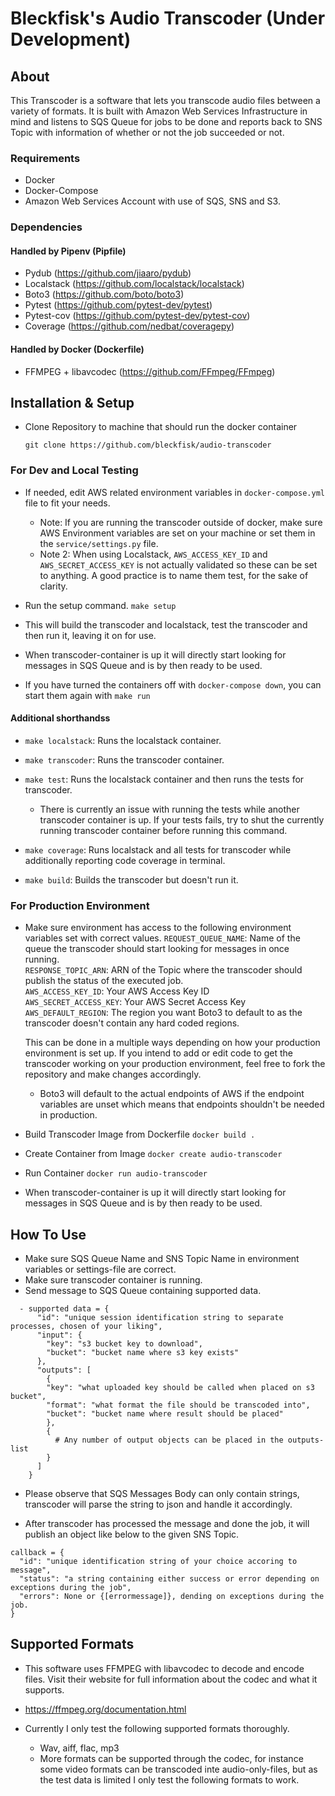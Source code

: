 # Bleckfisk's Audio Transcoder (Under Development)

## About

This Transcoder is a software that lets you transcode audio files between a variety of formats.
It is built with Amazon Web Services Infrastructure in mind and listens to SQS Queue for jobs to 
be done and reports back to SNS Topic with information of whether or not the job succeeded or not.

### Requirements

 - Docker
 - Docker-Compose
 - Amazon Web Services Account with use of SQS, SNS and S3. 

### Dependencies
#### Handled by Pipenv (Pipfile)
  - Pydub (https://github.com/jiaaro/pydub)
  - Localstack (https://github.com/localstack/localstack)
  - Boto3 (https://github.com/boto/boto3)
  - Pytest (https://github.com/pytest-dev/pytest)
  - Pytest-cov (https://github.com/pytest-dev/pytest-cov)
  - Coverage (https://github.com/nedbat/coveragepy)

#### Handled by Docker (Dockerfile)
  - FFMPEG + libavcodec (https://github.com/FFmpeg/FFmpeg)


## Installation & Setup
 - Clone Repository to machine that should run the docker container
 
    ```git clone https://github.com/bleckfisk/audio-transcoder```

 ### For Dev and Local Testing
 - If needed, edit AWS related environment variables in ```docker-compose.yml``` file to fit your needs.
    - Note: If you are running the transcoder outside of docker, make sure AWS Environment variables are set on your machine or set them in the ```service/settings.py``` file. 
    - Note 2: When using Localstack, ```AWS_ACCESS_KEY_ID``` and ```AWS_SECRET_ACCESS_KEY``` is not actually validated so these can be set to anything. A good practice is to name them test, for the sake of clarity. 
 
 - Run the setup command. 
    ```make setup```
 
  - This will build the transcoder and localstack, test the transcoder and then run it, leaving it on for use. 
  - When transcoder-container is up it will directly start looking for messages in SQS Queue and is by then ready to be used.
    
 - If you have turned the containers off with ```docker-compose down```, you can start them again with ```make run```

 #### Additional shorthandss
  - ```make localstack```: Runs the localstack container.
  - ```make transcoder```: Runs the transcoder container. 
  - ```make test```: Runs the localstack container and then runs the tests for transcoder.
  
    - There is currently an issue with running the tests while another transcoder container is up. If your tests fails, try to shut the currently running transcoder container before running this command. 
    
  - ```make coverage```: Runs localstack and all tests for transcoder while additionally reporting code coverage in terminal.  
  - ```make build```: Builds the transcoder but doesn't run it. 
  
  ### For Production Environment
  - Make sure environment has access to the following environment variables set with correct values.
    ```REQUEST_QUEUE_NAME```: Name of the queue the transcoder should start looking for messages in once running. \
    ```RESPONSE_TOPIC_ARN```: ARN of the Topic where the transcoder should publish the status of the executed job. \
    ```AWS_ACCESS_KEY_ID```: Your AWS Access Key ID \
    ```AWS_SECRET_ACCESS_KEY```: Your AWS Secret Access Key \
    ```AWS_DEFAULT_REGION```: The region you want Boto3 to default to as the transcoder doesn't contain any hard coded regions. 
    
    This can be done in a multiple ways depending on how your production environment is set up. If you intend to add or edit code to get the transcoder working on your production environment, feel free to fork the repository and make changes accordingly.

    - Boto3 will default to the actual endpoints of AWS if the endpoint variables are unset which means that endpoints shouldn't be needed in production.  

  - Build Transcoder Image from Dockerfile
    ```docker build .```

  - Create Container from Image
    ```docker create audio-transcoder``` 

  - Run Container
    ```docker run audio-transcoder```

  - When transcoder-container is up it will directly start looking for messages in SQS Queue and is by then ready to be used.
  
## How To Use
  - Make sure SQS Queue Name and SNS Topic Name in environment variables or settings-file are correct.
  - Make sure transcoder container is running.
  - Send message to SQS Queue containing supported data.
  
``` 
  - supported data = {
      "id": "unique session identification string to separate processes, chosen of your liking",
      "input": {
        "key": "s3 bucket key to download",
        "bucket": "bucket name where s3 key exists" 
      },
      "outputs": [
        {
        "key": "what uploaded key should be called when placed on s3 bucket",
        "format": "what format the file should be transcoded into",
        "bucket": "bucket name where result should be placed"
        },
        {
          # Any number of output objects can be placed in the outputs-list
        }
      ]
    }
```
    
- Please observe that SQS Messages Body can only contain strings, transcoder will parse the string to json and handle it accordingly. 
    
- After transcoder has processed the message and done the job, it will publish an object like below to the given SNS Topic.

```
callback = {
  "id": "unique identification string of your choice accoring to message",
  "status": "a string containing either success or error depending on exceptions during the job",
  "errors": None or {[errormessage]}, dending on exceptions during the job. 
}
```

## Supported Formats

 - This software uses FFMPEG with libavcodec to decode and encode files. Visit their website for full information about the codec and what it supports.
  - https://ffmpeg.org/documentation.html

 - Currently I only test the following supported formats thoroughly.
    - Wav, aiff, flac, mp3
    - More formats can be supported through the codec, for instance some video formats can be transcoded inte audio-only-files, but as the test data is limited I only test the following formats to work.
